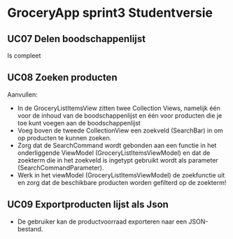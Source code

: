 # GroceryApp sprint3 Studentversie  
    
## UC07 Delen boodschappenlijst  
Is compleet  
  
## UC08 Zoeken producten  
Aanvullen:
- In de GroceryListItemsView zitten twee Collection Views, namelijk één voor de inhoud van de boodschappenlijst en één voor producten die je toe kunt voegen aan de boodschappenlijst  
- Voeg boven de tweede CollectionView een zoekveld (SearchBar) in om op producten te kunnen zoeken.  
- Zorg dat de SearchCommand wordt gebonden aan een functie in het onderliggende ViewModel (GroceryListItemsViewModel) en dat de zoekterm die in het zoekveld is ingetypt gebruikt wordt als parameter (SearchCommandParameter).  
- Werk in het viewModel (GroceryListItemsViewModel) de zoekfunctie uit en zorg dat de beschikbare producten worden gefilterd op de zoekterm!  

## UC09 Exportproducten lijst als Json 
- De gebruiker kan de productvoorraad exporteren naar een JSON-bestand.

  

